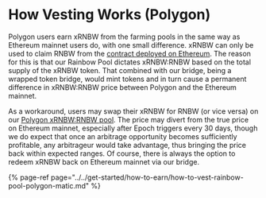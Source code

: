 # How Vesting Works \(Polygon\)

Polygon users earn xRNBW from the farming pools in the same way as Ethereum mainnet users do, with one small difference. xRNBW can only be used to claim RNBW from the [contract deployed on Ethereum](https://etherscan.io/address/0x47be779de87de6580d0548cde80710a93c502405). The reason for this is that our Rainbow Pool dictates xRNBW:RNBW based on the total supply of the xRNBW token. That combined with our bridge, being a wrapped token bridge, would mint tokens and in turn cause a permanent difference in xRNBW:RNBW price between Polygon and the Ethereum mainnet. 

As a workaround, users may swap their xRNBW for RNBW \(or vice versa\) on our [Polygon xRNBW:RNBW pool](https://app.sushi.com/swap?inputCurrency=0xc104e54803aba12f7a171a49ddc333da39f47193&outputCurrency=0x18e7bdb379928a651f093ef1bc328889b33a560c). The price may divert from the true price on Ethereum mainnet, especially after Epoch triggers every 30 days, though we do expect that once an arbitrage opportunity becomes sufficiently profitable, any arbitrageur would take advantage, thus bringing the price back within expected ranges. Of course, there is always the option to redeem xRNBW back on Ethereum mainnet via our bridge. 

{% page-ref page="../../get-started/how-to-earn/how-to-vest-rainbow-pool-polygon-matic.md" %}



